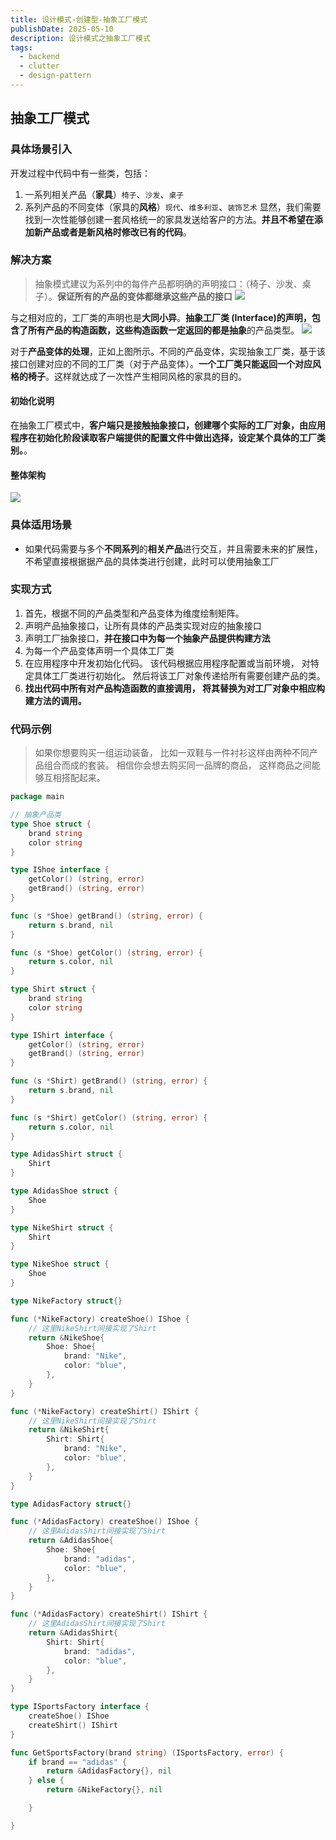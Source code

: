```yaml
---
title: 设计模式-创建型-抽象工厂模式
publishDate: 2025-05-10
description: 设计模式之抽象工厂模式
tags:
  - backend
  - clutter
  - design-pattern
---
```

## 抽象工厂模式
### 具体场景引入
开发过程中代码中有一些类，包括：
1. 一系列相关产品（**家具**）`椅子`、`沙发`、`桌子`
2. 系列产品的不同变体（家具的**风格**）`现代`、`维多利亚`、`装饰艺术`
显然，我们需要找到一次性能够创建一套风格统一的家具发送给客户的方法。**并且不希望在添加新产品或者是新风格时修改已有的代码**。
### 解决方案
>抽象模式建议为系列中的每件产品都明确的声明接口：（椅子、沙发、桌子）。**保证所有的产品的变体都继承这些产品的接口**
![](./Pasted%20image%2020250507094431.png)

与之相对应的，工厂类的声明也是**大同小异**。**抽象工厂类 (Interface)**的声明，包含了所有产品的构造函数，这些构造函数一定返回的都是**抽象**的产品类型。
![](./Pasted%20image%2020250507094928.png)

对于**产品变体的处理**，正如上图所示。不同的产品变体，实现抽象工厂类，基于该接口创建对应的不同的工厂类（对于产品变体）。**一个工厂类只能返回一个对应风格的椅子**。这样就达成了一次性产生相同风格的家具的目的。
#### 初始化说明
在抽象工厂模式中，**客户端只是接触抽象接口，创建哪个实际的工厂对象，由应用程序在初始化阶段读取客户端提供的配置文件中做出选择，设定某个具体的工厂类别。**。
#### 整体架构
![](./Pasted%20image%2020250507095420.png)
### 具体适用场景
- 如果代码需要与多个**不同系列**的**相关产品**进行交互，并且需要未来的扩展性，不希望直接根据据产品的具体类进行创建，此时可以使用抽象工厂
### 实现方式
1. 首先，根据不同的产品类型和产品变体为维度绘制矩阵。
2. 声明产品抽象接口，让所有具体的产品类实现对应的抽象接口
3. 声明工厂抽象接口，**并在接口中为每一个抽象产品提供构建方法**
4. 为每一个产品变体声明一个具体工厂类
5. 在应用程序中开发初始化代码。 该代码根据应用程序配置或当前环境， 对特定具体工厂类进行初始化。 然后将该工厂对象传递给所有需要创建产品的类。
6. **找出代码中所有对产品构造函数的直接调用， 将其替换为对工厂对象中相应构建方法的调用。**
### 代码示例
> 如果你想要购买一组运动装备， 比如一双鞋与一件衬衫这样由两种不同产品组合而成的套装。 相信你会想去购买同一品牌的商品， 这样商品之间能够互相搭配起来。

```go
package main

// 抽象产品类
type Shoe struct {
	brand string
	color string
}

type IShoe interface {
	getColor() (string, error)
	getBrand() (string, error)
}

func (s *Shoe) getBrand() (string, error) {
	return s.brand, nil
}

func (s *Shoe) getColor() (string, error) {
	return s.color, nil
}

type Shirt struct {
	brand string
	color string
}

type IShirt interface {
	getColor() (string, error)
	getBrand() (string, error)
}

func (s *Shirt) getBrand() (string, error) {
	return s.brand, nil
}

func (s *Shirt) getColor() (string, error) {
	return s.color, nil
}

type AdidasShirt struct {
	Shirt
}

type AdidasShoe struct {
	Shoe
}

type NikeShirt struct {
	Shirt
}

type NikeShoe struct {
	Shoe
}

type NikeFactory struct{}

func (*NikeFactory) createShoe() IShoe {
	// 这里NikeShirt间接实现了Shirt
	return &NikeShoe{
		Shoe: Shoe{
			brand: "Nike",
			color: "blue",
		},
	}
}

func (*NikeFactory) createShirt() IShirt {
	// 这里NikeShirt间接实现了Shirt
	return &NikeShirt{
		Shirt: Shirt{
			brand: "Nike",
			color: "blue",
		},
	}
}

type AdidasFactory struct{}

func (*AdidasFactory) createShoe() IShoe {
	// 这里AdidasShirt间接实现了Shirt
	return &AdidasShoe{
		Shoe: Shoe{
			brand: "adidas",
			color: "blue",
		},
	}
}

func (*AdidasFactory) createShirt() IShirt {
	// 这里AdidasShirt间接实现了Shirt
	return &AdidasShirt{
		Shirt: Shirt{
			brand: "adidas",
			color: "blue",
		},
	}
}

type ISportsFactory interface {
	createShoe() IShoe
	createShirt() IShirt
}

func GetSportsFactory(brand string) (ISportsFactory, error) {
	if brand == "adidas" {
		return &AdidasFactory{}, nil
	} else {
		return &NikeFactory{}, nil

	}

}

```